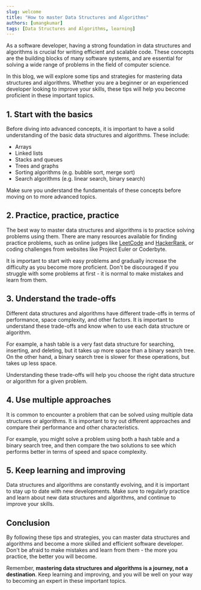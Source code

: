 ```yaml
---
slug: welcome
title: "How to master Data Structures and Algorithms"
authors: [umangkumar]
tags: [Data Structures and Algorithms, learning]
---
```


As a software developer, having a strong foundation in data structures and algorithms is crucial for writing efficient and scalable code. These concepts are the building blocks of many software systems, and are essential for solving a wide range of problems in the field of computer science.

In this blog, we will explore some tips and strategies for mastering data structures and algorithms. Whether you are a beginner or an experienced developer looking to improve your skills, these tips will help you become proficient in these important topics.

<!-- truncate -->

## 1\. Start with the basics

Before diving into advanced concepts, it is important to have a solid understanding of the basic data structures and algorithms. These include:

*   Arrays
*   Linked lists
*   Stacks and queues
*   Trees and graphs
*   Sorting algorithms (e.g. bubble sort, merge sort)
*   Search algorithms (e.g. linear search, binary search)

Make sure you understand the fundamentals of these concepts before moving on to more advanced topics.

## 2\. Practice, practice, practice

The best way to master data structures and algorithms is to practice solving problems using them. There are many resources available for finding practice problems, such as online judges like [LeetCode](https://www.leetcode.com) and [HackerRank](https://www.hackerrank.com), or coding challenges from websites like Project Euler or Coderbyte.

It is important to start with easy problems and gradually increase the difficulty as you become more proficient. Don't be discouraged if you struggle with some problems at first - it is normal to make mistakes and learn from them.

## 3\. Understand the trade-offs

Different data structures and algorithms have different trade-offs in terms of performance, space complexity, and other factors. It is important to understand these trade-offs and know when to use each data structure or algorithm.

For example, a hash table is a very fast data structure for searching, inserting, and deleting, but it takes up more space than a binary search tree. On the other hand, a binary search tree is slower for these operations, but takes up less space.

Understanding these trade-offs will help you choose the right data structure or algorithm for a given problem.

## 4\. Use multiple approaches

It is common to encounter a problem that can be solved using multiple data structures or algorithms. It is important to try out different approaches and compare their performance and other characteristics.

For example, you might solve a problem using both a hash table and a binary search tree, and then compare the two solutions to see which performs better in terms of speed and space complexity.

## 5\. Keep learning and improving

Data structures and algorithms are constantly evolving, and it is important to stay up to date with new developments. Make sure to regularly practice and learn about new data structures and algorithms, and continue to improve your skills.

## Conclusion

By following these tips and strategies, you can master data structures and algorithms and become a more skilled and efficient software developer. Don't be afraid to make mistakes and learn from them - the more you practice, the better you will become.

Remember, **mastering data structures and algorithms is a journey, not a destination**. Keep learning and improving, and you will be well on your way to becoming an expert in these important topics.

